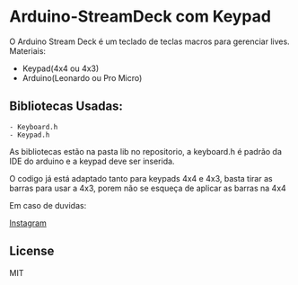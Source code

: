# Arduino-StreamDeck com Keypad

O Arduino Stream Deck é um teclado de teclas macros para gerenciar lives.
Materiais:
  - Keypad(4x4 ou 4x3)
  - Arduino(Leonardo ou Pro Micro)

## Bibliotecas Usadas:
    - Keyboard.h
    - Keypad.h

As bibliotecas estão na pasta lib no repositorio, a keyboard.h é padrão da IDE do arduino e a keypad deve ser inserida.

O codigo já está adaptado tanto para keypads 4x4 e 4x3, basta tirar as barras para usar a 4x3, porem não se esqueça de aplicar as barras na 4x4

Em caso de duvidas:

[Instagram](https://www.instagram.com/project.juan/)
                  

License
----

MIT
  